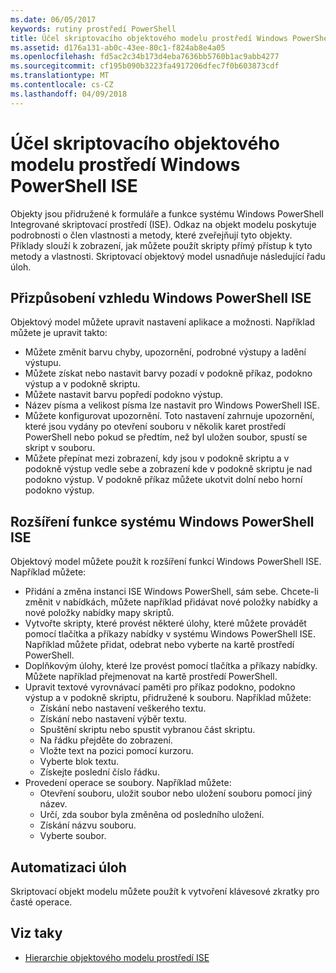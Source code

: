 ```yaml
---
ms.date: 06/05/2017
keywords: rutiny prostředí PowerShell
title: Účel skriptovacího objektového modelu prostředí Windows PowerShell ISE
ms.assetid: d176a131-ab0c-43ee-80c1-f824ab8e4a05
ms.openlocfilehash: fd5ac2c34b173d4eba7636bb5760b1ac9abb4277
ms.sourcegitcommit: cf195b090b3223fa4917206dfec7f0b603873cdf
ms.translationtype: MT
ms.contentlocale: cs-CZ
ms.lasthandoff: 04/09/2018
---
```

# <a name="purpose-of-the-windows-powershell-ise-scripting-object-model"></a>Účel skriptovacího objektového modelu prostředí Windows PowerShell ISE

Objekty jsou přidružené k formuláře a funkce systému Windows PowerShell Integrované skriptovací prostředí (ISE). Odkaz na objekt modelu poskytuje podrobnosti o člen vlastnosti a metody, které zveřejňují tyto objekty. Příklady slouží k zobrazení, jak můžete použít skripty přímý přístup k tyto metody a vlastnosti. Skriptovací objektový model usnadňuje následující řadu úloh.

## <a name="customizing-the-appearance-of-windows-powershell-ise"></a>Přizpůsobení vzhledu Windows PowerShell ISE

Objektový model můžete upravit nastavení aplikace a možnosti. Například můžete je upravit takto:

- Můžete změnit barvu chyby, upozornění, podrobné výstupy a ladění výstupu.
- Můžete získat nebo nastavit barvy pozadí v podokně příkaz, podokno výstup a v podokně skriptu.
- Můžete nastavit barvu popředí podokno výstup.
- Název písma a velikost písma lze nastavit pro Windows PowerShell ISE.
- Můžete konfigurovat upozornění. Toto nastavení zahrnuje upozornění, které jsou vydány po otevření souboru v několik karet prostředí PowerShell nebo pokud se předtím, než byl uložen soubor, spustí se skript v souboru.
- Můžete přepínat mezi zobrazení, kdy jsou v podokně skriptu a v podokně výstup vedle sebe a zobrazení kde v podokně skriptu je nad podokno výstup. V podokně příkaz můžete ukotvit dolní nebo horní podokno výstup.

## <a name="enhancing-the-functionality-of-windows-powershell-ise"></a>Rozšíření funkce systému Windows PowerShell ISE

Objektový model můžete použít k rozšíření funkcí Windows PowerShell ISE. Například můžete:

- Přidání a změna instanci ISE Windows PowerShell, sám sebe. Chcete-li změnit v nabídkách, můžete například přidávat nové položky nabídky a nové položky nabídky mapy skriptů.
- Vytvořte skripty, které provést některé úlohy, které můžete provádět pomocí tlačítka a příkazy nabídky v systému Windows PowerShell ISE. Například můžete přidat, odebrat nebo vyberte na kartě prostředí PowerShell.
- Doplňkovým úlohy, které lze provést pomocí tlačítka a příkazy nabídky. Můžete například přejmenovat na kartě prostředí PowerShell.
- Upravit textové vyrovnávací paměti pro příkaz podokno, podokno výstup a v podokně skriptu, přidružené k souboru. Například můžete:
  - Získání nebo nastavení veškerého textu.
  - Získání nebo nastavení výběr textu.
  - Spuštění skriptu nebo spustit vybranou část skriptu.
  - Na řádku přejděte do zobrazení.
  - Vložte text na pozici pomocí kurzoru.
  - Vyberte blok textu.
  - Získejte poslední číslo řádku.
- Provedení operace se soubory. Například můžete:
  - Otevření souboru, uložit soubor nebo uložení souboru pomocí jiný název.
  - Určí, zda soubor byla změněna od posledního uložení.
  - Získání názvu souboru.
  - Vyberte soubor.

## <a name="automating-tasks"></a>Automatizaci úloh

Skriptovací objekt modelu můžete použít k vytvoření klávesové zkratky pro časté operace.

## <a name="see-also"></a>Viz taky

- [Hierarchie objektového modelu prostředí ISE](The-ISE-Object-Model-Hierarchy.md)